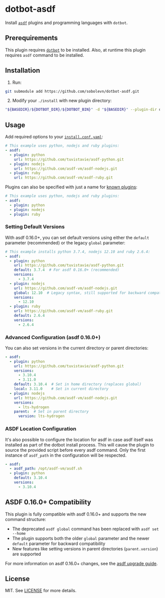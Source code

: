 # dotbot-asdf

Install [`asdf`](https://github.com/asdf-vm/asdf) plugins and programming languages with `dotbot`.

## Prerequirements

This plugin requires [`dotbot`](https://github.com/anishathalye/dotbot/) to be installed.
Also, at runtime this plugin requires `asdf` command to be installed.

## Installation

1. Run:
```bash
git submodule add https://github.com/sobolevn/dotbot-asdf.git
```

2. Modify your `./install` with new plugin directory:
```bash
"${BASEDIR}/${DOTBOT_DIR}/${DOTBOT_BIN}" -d "${BASEDIR}" --plugin-dir dotbot-asdf -c "${CONFIG}" "${@}"
```

## Usage

Add required options to your [`install.conf.yaml`](/example.yaml):

```yaml
# This example uses python, nodejs and ruby plugins:
- asdf:
  - plugin: python
    url: https://github.com/tuvistavie/asdf-python.git
  - plugin: nodejs
    url: https://github.com/asdf-vm/asdf-nodejs.git
  - plugin: ruby
    url: https://github.com/asdf-vm/asdf-ruby.git
```

Plugins can also be specified with just a name for [known plugins](https://asdf-vm.com/#/plugins-all?id=plugin-list):

```yaml
# This example uses python, nodejs and ruby plugins:
- asdf:
  - plugin: python
  - plugin: nodejs
  - plugin: ruby
```

### Setting Default Versions

With asdf 0.16.0+, you can set default versions using either the `default` parameter (recommended) or the legacy `global` parameter:

```yaml
# This example installs python 3.7.4, nodejs 12.10 and ruby 2.6.4:
- asdf:
  - plugin: python
    url: https://github.com/tuvistavie/asdf-python.git
    default: 3.7.4  # For asdf 0.16.0+ (recommended)
    versions:
      - 3.7.4
  - plugin: nodejs
    url: https://github.com/asdf-vm/asdf-nodejs.git
    global: 12.10  # Legacy syntax, still supported for backward compatibility
    versions:
      - 12.10
  - plugin: ruby
    url: https://github.com/asdf-vm/asdf-ruby.git
    default: 2.6.4
    versions:
      - 2.6.4
```

### Advanced Configuration (asdf 0.16.0+)

You can also set versions in the current directory or parent directories:

```yaml
- asdf:
  - plugin: python
    url: https://github.com/tuvistavie/asdf-python.git
    versions:
      - 3.10.4
      - 3.11.0
    default: 3.10.4  # Set in home directory (replaces global)
    local: 3.11.0    # Set in current directory
  - plugin: nodejs
    url: https://github.com/asdf-vm/asdf-nodejs.git
    versions:
      - lts-hydrogen
    parent:  # Set in parent directory
      version: lts-hydrogen
```

### ASDF Location Configuration

It's also possible to configure the location for asdf in case asdf itself was
installed as part of the dotbot install process. This will cause the plugin to
source the provided script before every asdf command.
Only the first instance of `asdf_path` in the configuration will be respected.

```yaml
- asdf:
  - asdf_path: /opt/asdf-vm/asdf.sh
  - plugin: python
    default: 3.10.4
    versions:
      - 3.10.4
```

## ASDF 0.16.0+ Compatibility

This plugin is fully compatible with asdf 0.16.0+ and supports the new command structure:

- The deprecated `asdf global` command has been replaced with `asdf set --home`
- The plugin supports both the older `global` parameter and the newer `default` parameter for backward compatibility
- New features like setting versions in parent directories (`parent.version`) are supported

For more information on asdf 0.16.0+ changes, see the [asdf upgrade guide](https://asdf-vm.com/guide/upgrading-to-v0.16.html).

## License

MIT. See [LICENSE](/LICENSE) for more details.
